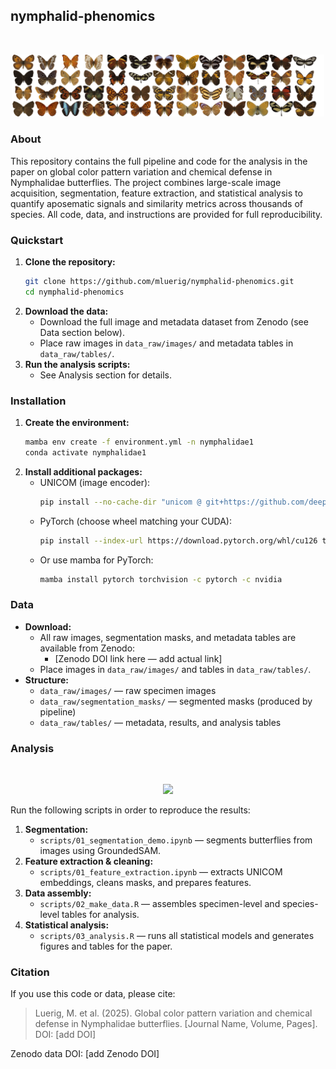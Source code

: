 ## nymphalid-phenomics

</div><br>
<div align="center">
    <p><img src="assets/composite_dorsal1.png" width="500"></p>
</div>

### About
This repository contains the full pipeline and code for the analysis in the paper on global color pattern variation and chemical defense in Nymphalidae butterflies. The project combines large-scale image acquisition, segmentation, feature extraction, and statistical analysis to quantify aposematic signals and similarity metrics across thousands of species. All code, data, and instructions are provided for full reproducibility.

### Quickstart
1. **Clone the repository:**
	```bash
	git clone https://github.com/mluerig/nymphalid-phenomics.git
	cd nymphalid-phenomics
	```
2. **Download the data:**
	- Download the full image and metadata dataset from Zenodo (see Data section below).
	- Place raw images in `data_raw/images/` and metadata tables in `data_raw/tables/`.
3. **Run the analysis scripts:**
	- See Analysis section for details.

### Installation
1. **Create the environment:**
	```bash
	mamba env create -f environment.yml -n nymphalidae1
	conda activate nymphalidae1
	```
2. **Install additional packages:**
	- UNICOM (image encoder):
	  ```bash
	  pip install --no-cache-dir "unicom @ git+https://github.com/deepglint/unicom.git@4d84a3b496a47bcad68467d71c5ca787b0366042"
	  ```
	- PyTorch (choose wheel matching your CUDA):
	  ```bash
	  pip install --index-url https://download.pytorch.org/whl/cu126 torch torchvision
	  ```
	- Or use mamba for PyTorch:
	  ```bash
	  mamba install pytorch torchvision -c pytorch -c nvidia
	  ```

### Data

- **Download:**
  - All raw images, segmentation masks, and metadata tables are available from Zenodo:
	 - [Zenodo DOI link here — add actual link]
  - Place images in `data_raw/images/` and tables in `data_raw/tables/`.
- **Structure:**
  - `data_raw/images/` — raw specimen images
  - `data_raw/segmentation_masks/` — segmented masks (produced by pipeline)
  - `data_raw/tables/` — metadata, results, and analysis tables

### Analysis

</div><br>
<div align="center">
    <p><img src="figures/figureS1.png" width="500"></p>
</div>

Run the following scripts in order to reproduce the results:
1. **Segmentation:**
	- `scripts/01_segmentation_demo.ipynb` — segments butterflies from images using GroundedSAM.
2. **Feature extraction & cleaning:**
	- `scripts/01_feature_extraction.ipynb` — extracts UNICOM embeddings, cleans masks, and prepares features.
3. **Data assembly:**
	- `scripts/02_make_data.R` — assembles specimen-level and species-level tables for analysis.
4. **Statistical analysis:**
	- `scripts/03_analysis.R` — runs all statistical models and generates figures and tables for the paper.

### Citation
If you use this code or data, please cite:

> Luerig, M. et al. (2025). Global color pattern variation and chemical defense in Nymphalidae butterflies. [Journal Name, Volume, Pages]. DOI: [add DOI]

Zenodo data DOI: [add Zenodo DOI]